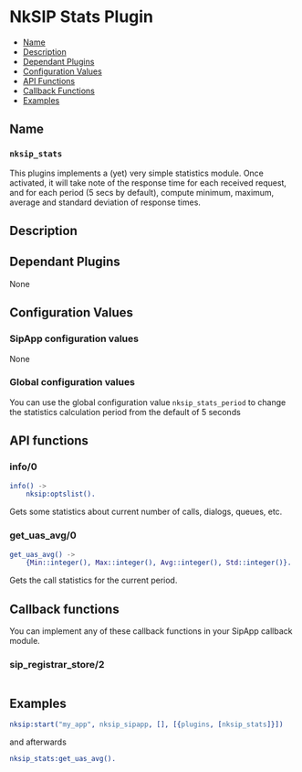 # NkSIP Stats Plugin

* [Name](#name)
* [Description](#description)
* [Dependant Plugins](#dependant-plugins)
* [Configuration Values](#configuration-values)
* [API Functions](#api-functions)
* [Callback Functions](#callback-functions)
* [Examples](#examples)


## Name
### `nksip_stats`

This plugins implements a (yet) very simple statistics module.
Once activated, it will take note of the response time for each received request, and for each period (5 secs by default), compute minimum, maximum, average and standard deviation of response times.


## Description



## Dependant Plugins

None


## Configuration Values

### SipApp configuration values

None

### Global configuration values

You can use the global configuration value `nksip_stats_period` to change the statistics calculation period from the default of 5 seconds


## API functions

### info/0
```erlang
info() ->
    nksip:optslist().
```
Gets some statistics about current number of calls, dialogs, queues, etc.


### get_uas_avg/0
```erlang
get_uas_avg() ->
    {Min::integer(), Max::integer(), Avg::integer(), Std::integer()}.
```
Gets the call statistics for the current period.



## Callback functions

You can implement any of these callback functions in your SipApp callback module.

### sip_registrar_store/2

```erlang
```

## Examples

```erlang
nksip:start("my_app", nksip_sipapp, [], [{plugins, [nksip_stats]}])
```

and afterwards

```erlang
nksip_stats:get_uas_avg().
```
